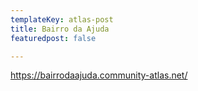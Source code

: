 ```yaml
---
templateKey: atlas-post
title: Bairro da Ajuda
featuredpost: false

---
```

<!-- end -->

https://bairrodaajuda.community-atlas.net/
